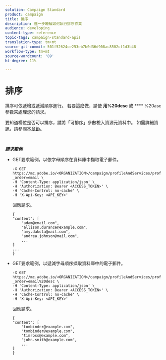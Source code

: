 ```yaml
---
solution: Campaign Standard
product: campaign
title: 排序
description: 進一步瞭解如何執行排序作業
audience: developing
content-type: reference
topic-tags: campaign-standard-apis
translation-type: tm+mt
source-git-commit: 501f52624ce253eb7b0d36d908ac8502cf1d3b48
workflow-type: tm+mt
source-wordcount: '89'
ht-degree: 11%

---
```



# 排序

排序可依遞增或遞減順序進行。 若要這麼做，請使 **用%20desc** 或 **** %20asc參數來處理您的請求。

要知道欄位是否可以排序，請將「可排序」參數檢入資源元資料中。 如需詳細資訊，請參閱[本章節](../../api/using/metadata-mechanism.md)。

<br/>

***請求範例***

* GET要求範例，以依字母順序在資料庫中擷取電子郵件。

   ```
   -X GET https://mc.adobe.io/<ORGANIZATION>/campaign/profileAndServices/profile/email/email?_order=email \
   -H 'Content-Type: application/json' \
   -H 'Authorization: Bearer <ACCESS_TOKEN>' \
   -H 'Cache-Control: no-cache' \
   -H 'X-Api-Key: <API_KEY>'
   ```

   回應請求。

   ```
   {
   "content": [
       "adam@email.com",
       "allison.durance@example.com",
       "amy.dakota@mail.com",
       "andrea.johnson@mail.com",
       ...
   ]
   ...
   }
   ```

* GET要求範例，以遞減字母順序擷取資料庫中的電子郵件。

   ```
   -X GET https://mc.adobe.io/<ORGANIZATION>/campaign/profileAndServices/profile/email?_order=email%20desc \
   -H 'Content-Type: application/json' \
   -H 'Authorization: Bearer <ACCESS_TOKEN>' \
   -H 'Cache-Control: no-cache' \
   -H 'X-Api-Key: <API_KEY>'
   ```

   回應請求。

   ```
   {
   "content": [
       "tombinder@example.com",
       "tombinder@example.com",
       "timross@example.com",
       "john.smith@example.com",
       ...
   ]
   }
   ```
